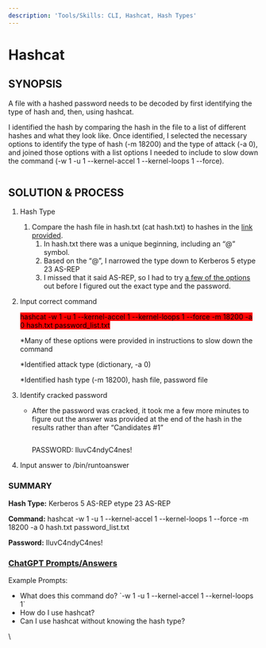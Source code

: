 ```yaml
---
description: 'Tools/Skills: CLI, Hashcat, Hash Types'
---
```


# Hashcat

## SYNOPSIS

A file with a hashed password needs to be decoded by first identifying the type of hash and, then, using hashcat.&#x20;

I identified the hash by comparing the hash in the file to a list of different hashes and what they look like. Once identified, I selected the necessary options to identify the type of hash (-m 18200) and the type of attack (-a 0), and joined those options with a list options I needed to include to slow down the command (-w 1 -u 1 --kernel-accel 1 --kernel-loops 1 --force).

<figure><img src="https://lh7-us.googleusercontent.com/d8Srh43agpHPGS_isVRMhT6oE62C1agdvJ3Cu3LX0-j0Y2kRoQU57TAbN_6HtBMyc5p1lr_yeOrjzQlNoxEGQxgFOxX1f_YzqQXFhq7oM_Jc7GEWHE8LcQn0zwxqbBRjIc0thjs-qw9LjMyGtPV71aE" alt=""><figcaption></figcaption></figure>

## SOLUTION & PROCESS

1. Hash Type
   1. Compare the hash file in hash.txt (cat hash.txt) to hashes in the [link provided](https://hashcat.net/wiki/doku.php?id=example\_hashes).
      1. In hash.txt there was a unique beginning, including an “@” symbol.
      2. Based on the “@”, I narrowed the type down to Kerberos 5 etype 23 AS-REP
      3. I missed that it said AS-REP, so I had to try [a few of the options ](https://hashcat.net/wiki/doku.php?id=hashcat)out before I figured out the exact type and the password.&#x20;
2.  Input correct command

    <mark style="background-color:red;">hashcat -w 1 -u 1 --kernel-accel 1 --kernel-loops 1 --force -m 18200 -a 0 hash.txt password\_list.txt</mark>

    \*Many of these options were provided in instructions to slow down the command

    \*Identified attack type (dictionary, -a 0)

    \*Identified hash type (-m 18200), hash file, password file
3. Identify cracked password
   *   After the password was cracked, it took me a few more minutes to figure out the answer was provided at the end of the hash in the results rather than after “Candidates #1”



       <figure><img src="https://lh7-us.googleusercontent.com/juuI71iyuuVLLi6rmforZO1q2AZbhVObHHcFTHvQ7KG2Tc2NysjX4jNZFnayP19YOWOOdja_ZdPmH5s5y_1ZCVNXyqP0j8AYj2m8xNHE6w1ZuEZOmx57pwGuRFeZo0LiT_4qdz-MRJlJwcPQLULdJW4" alt=""><figcaption></figcaption></figure>

       PASSWORD: IluvC4ndyC4nes!
4. Input answer to /bin/runtoanswer

### SUMMARY

**Hash Type:** Kerberos 5 AS-REP etype 23 AS-REP

**Command:** hashcat -w 1 -u 1 --kernel-accel 1 --kernel-loops 1 --force -m 18200 -a 0 hash.txt password\_list.txt

**Password:** IluvC4ndyC4nes!

### [ChatGPT Prompts/Answers](https://chat.openai.com/share/3d94d83c-6950-4999-88c9-143a5e45fbb5)

Example Prompts:

* What does this command do? \`-w 1 -u 1 --kernel-accel 1 --kernel-loops 1\`
* How do I use hashcat?
* Can I use hashcat without knowing the hash type?

\
